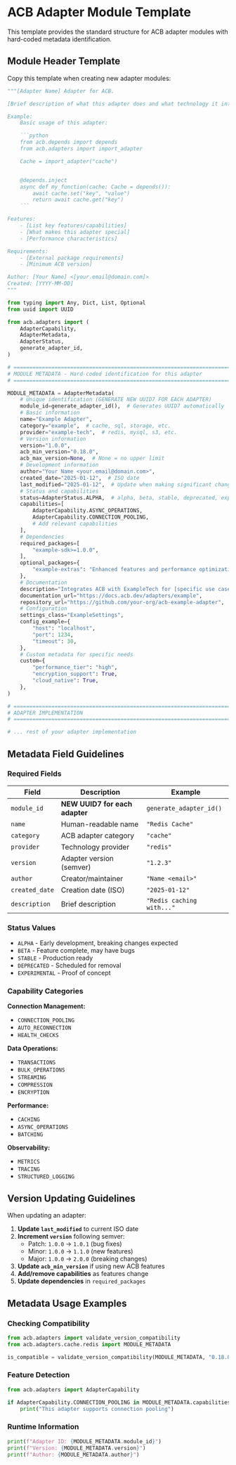 # ACB Adapter Module Template

This template provides the standard structure for ACB adapter modules with hard-coded metadata identification.

## Module Header Template

Copy this template when creating new adapter modules:

````python
"""[Adapter Name] Adapter for ACB.

[Brief description of what this adapter does and what technology it integrates with.]

Example:
    Basic usage of this adapter:

    ```python
    from acb.depends import depends
    from acb.adapters import import_adapter

    Cache = import_adapter("cache")


    @depends.inject
    async def my_function(cache: Cache = depends()):
        await cache.set("key", "value")
        return await cache.get("key")
    ```

Features:
    - [List key features/capabilities]
    - [What makes this adapter special]
    - [Performance characteristics]

Requirements:
    - [External package requirements]
    - [Minimum ACB version]

Author: [Your Name] <[your.email@domain.com]>
Created: [YYYY-MM-DD]
"""

from typing import Any, Dict, List, Optional
from uuid import UUID

from acb.adapters import (
    AdapterCapability,
    AdapterMetadata,
    AdapterStatus,
    generate_adapter_id,
)

# =============================================================================
# MODULE METADATA - Hard-coded identification for this adapter
# =============================================================================

MODULE_METADATA = AdapterMetadata(
    # Unique identification (GENERATE NEW UUID7 FOR EACH ADAPTER)
    module_id=generate_adapter_id(),  # Generates UUID7 automatically
    # Basic information
    name="Example Adapter",
    category="example",  # cache, sql, storage, etc.
    provider="example-tech",  # redis, mysql, s3, etc.
    # Version information
    version="1.0.0",
    acb_min_version="0.18.0",
    acb_max_version=None,  # None = no upper limit
    # Development information
    author="Your Name <your.email@domain.com>",
    created_date="2025-01-12",  # ISO date
    last_modified="2025-01-12",  # Update when making significant changes
    # Status and capabilities
    status=AdapterStatus.ALPHA,  # alpha, beta, stable, deprecated, experimental
    capabilities=[
        AdapterCapability.ASYNC_OPERATIONS,
        AdapterCapability.CONNECTION_POOLING,
        # Add relevant capabilities
    ],
    # Dependencies
    required_packages=[
        "example-sdk>=1.0.0",
    ],
    optional_packages={
        "example-extras": "Enhanced features and performance optimizations",
    },
    # Documentation
    description="Integrates ACB with ExampleTech for [specific use case]",
    documentation_url="https://docs.acb.dev/adapters/example",
    repository_url="https://github.com/your-org/acb-example-adapter",
    # Configuration
    settings_class="ExampleSettings",
    config_example={
        "host": "localhost",
        "port": 1234,
        "timeout": 30,
    },
    # Custom metadata for specific needs
    custom={
        "performance_tier": "high",
        "encryption_support": True,
        "cloud_native": True,
    },
)

# =============================================================================
# ADAPTER IMPLEMENTATION
# =============================================================================

# ... rest of your adapter implementation
````

## Metadata Field Guidelines

### Required Fields

| Field | Description | Example |
| -------------- | ------------------------------ | ------------------------- |
| `module_id` | **NEW UUID7 for each adapter** | `generate_adapter_id()` |
| `name` | Human-readable name | `"Redis Cache"` |
| `category` | ACB adapter category | `"cache"` |
| `provider` | Technology provider | `"redis"` |
| `version` | Adapter version (semver) | `"1.2.3"` |
| `author` | Creator/maintainer | `"Name <email>"` |
| `created_date` | Creation date (ISO) | `"2025-01-12"` |
| `description` | Brief description | `"Redis caching with..."` |

### Status Values

- `ALPHA` - Early development, breaking changes expected
- `BETA` - Feature complete, may have bugs
- `STABLE` - Production ready
- `DEPRECATED` - Scheduled for removal
- `EXPERIMENTAL` - Proof of concept

### Capability Categories

**Connection Management:**

- `CONNECTION_POOLING`
- `AUTO_RECONNECTION`
- `HEALTH_CHECKS`

**Data Operations:**

- `TRANSACTIONS`
- `BULK_OPERATIONS`
- `STREAMING`
- `COMPRESSION`
- `ENCRYPTION`

**Performance:**

- `CACHING`
- `ASYNC_OPERATIONS`
- `BATCHING`

**Observability:**

- `METRICS`
- `TRACING`
- `STRUCTURED_LOGGING`

## Version Updating Guidelines

When updating an adapter:

1. **Update `last_modified`** to current ISO date
1. **Increment `version`** following semver:
   - Patch: `1.0.0` → `1.0.1` (bug fixes)
   - Minor: `1.0.0` → `1.1.0` (new features)
   - Major: `1.0.0` → `2.0.0` (breaking changes)
1. **Update `acb_min_version`** if using new ACB features
1. **Add/remove capabilities** as features change
1. **Update dependencies** in `required_packages`

## Metadata Usage Examples

### Checking Compatibility

```python
from acb.adapters import validate_version_compatibility
from acb.adapters.cache.redis import MODULE_METADATA

is_compatible = validate_version_compatibility(MODULE_METADATA, "0.18.0")
```

### Feature Detection

```python
from acb.adapters import AdapterCapability

if AdapterCapability.CONNECTION_POOLING in MODULE_METADATA.capabilities:
    print("This adapter supports connection pooling")
```

### Runtime Information

```python
print(f"Adapter ID: {MODULE_METADATA.module_id}")
print(f"Version: {MODULE_METADATA.version}")
print(f"Author: {MODULE_METADATA.author}")
```
